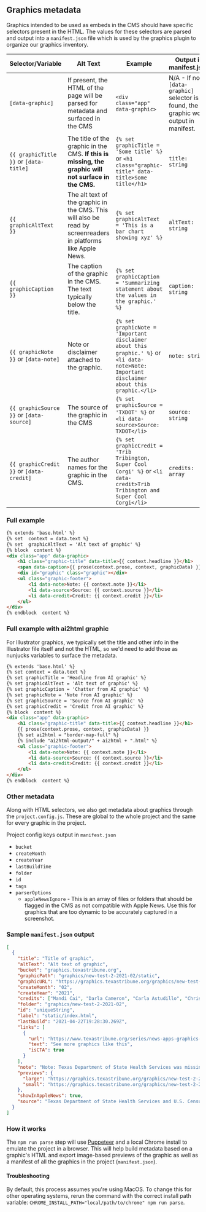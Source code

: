 ## Graphics metadata

Graphics intended to be used as embeds in the CMS should have specific selectors present in the HTML. The values for these selectors are parsed and output into a `manifest.json` file which is used by the graphics plugin to organize our graphics inventory.


| Selector/Variable | Alt Text | Example | Output in manifest.json |
|--|--|--|--|
| `[data-graphic]` | If present, the HTML of the page will be parsed for metadata and surfaced in the CMS | `<div class="app" data-graphic>` | N/A - If no `[data-graphic]` selector is found, the graphic won't output in manifest. |
| `{{ graphicTitle }}` or `[data-title]` | The title of the graphic in the CMS. **If this is missing, the graphic will not surface in the CMS.** | `{% set  graphicTitle = 'Some title' %}` or `<h1 class="graphic-title" data-title>Some title</h1>` | `title: string` |
| `{{ graphicAltText }}` | The alt text of the graphic in the CMS. This will also be read by screenreaders in platforms like Apple News. | `{% set graphicAltText = 'This is a bar chart showing xyz' %}` | `altText: string` |
| `{{ graphicCaption }}` | The caption of the graphic in the CMS. The text typically below the title. | `{% set graphicCaption = 'Summarizing statement about the values in the graphic.' %}` | `caption: string` |
| `{{ graphicNote }}` or `[data-note]` | Note or disclaimer attached to the graphic. | `{% set graphicNote = 'Important disclaimer about this graphic.' %}` or `<li data-note>Note: Important disclaimer about this graphic.</li>` | `note: string` |
| `{{ graphicSource }}` or `[data-source]` | The source of the graphic in the CMS | `{% set  graphicSource = 'TXDOT' %}` or `<li data-source>Source: TXDOT</li>` | `source: string` |
| `{{ graphicCredit }}` or `[data-credit]` | The author names for the graphic in the CMS. | `{% set  graphicCredit = 'Trib Tribington, Super Cool Corgi' %}` or `<li data-credit>Trib Tribington and Super Cool Corgi</li>`  | `credits: array` |

### Full example
```html
{% extends 'base.html' %}
{% set  context = data.text %}
{% set  graphicAltText = 'Alt text of graphic' %}
{% block  content %}
<div class="app" data-graphic>
	<h1 class="graphic-title" data-title>{{ context.headline }}</h1>
	<span data-caption>{{ prose(context.prose, context, graphicData) }}</span>
	<div id="graphic" class="graphic"></div>
	<ul class="graphic-footer">
		<li data-note>Note: {{ context.note }}</li>
		<li data-source>Source: {{ context.source }}</li>
		<li data-credit>Credit: {{ context.credit }}</li>
	</ul>
</div>
{% endblock  content %}
```
### Full example with ai2html graphic

For Illustrator graphics, we typically set the title and other info in the Illustrator file itself and not the HTML, so we'd need to add those as nunjucks variables to surface the metadata.

```html
{% extends 'base.html' %}
{% set context = data.text %}
{% set graphicTitle = 'Headline from AI graphic' %}
{% set graphicAltText = 'Alt text of graphic' %}
{% set graphicCaption = 'Chatter from AI graphic' %}
{% set graphicNote = 'Note from AI graphic' %}
{% set graphicSource = 'Source from AI graphic' %}
{% set graphicCredit = 'Credit from AI graphic' %}
{% block  content %}
<div class="app" data-graphic>
	<h1 class="graphic-title" data-title>{{ context.headline }}</h1>
	{{ prose(context.prose, context, graphicData) }}
	{% set ai2html = "border-map-full" %}
	{% include "ai2html-output/" + ai2html + ".html" %}
	<ul class="graphic-footer">
		<li data-note>Note: {{ context.note }}</li>
		<li data-source>Source: {{ context.source }}</li>
		<li data-credit>Credit: {{ context.credit }}</li>
	</ul>
</div>
{% endblock  content %}
```

### Other metadata

Along with HTML selectors, we also get metadata about graphics through the `project.config.js`. These are global to the whole project and the same for every graphic in the project.

Project config keys output in `manifest.json`
- `bucket`
- `createMonth`
- `createYear`
- `lastBuildTime`
- `folder`
- `id`
- `tags`
- `parserOptions`
	- `appleNewsIgnore` - This is an array of files or folders that should be flagged in the CMS as not compatible with Apple News. Use this for graphics that are too dynamic to be accurately captured in a screenshot.

### Sample `manifest.json` output

```json
[
  {
    "title": "Title of graphic",
    "altText": "Alt text of graphic",
    "bucket": "graphics.texastribune.org",
    "graphicPath": "graphics/new-test-2-2021-02/static",
    "graphicURL": "https://graphics.texastribune.org/graphics/new-test-2-2021-02/static/",
    "createMonth": "02",
    "createYear": "2021",
    "credits": ["Mandi Cai", "Darla Cameron", "Carla Astudillo", "Chris Essig"],
    "folder": "graphics/new-test-2-2021-02",
    "id": "uniqueString",
    "label": "static/index.html",
    "lastBuild": "2021-04-22T19:28:30.269Z",
    "links": [
      {
        "url": "https://www.texastribune.org/series/news-apps-graphics-databases/",
        "text": "See more graphics like this",
        "isCTA": true
      }
    ],
    "note": "Note: Texas Department of State Health Services was missing data last year.",
    "previews": {
      "large": "https://graphics.texastribune.org/graphics/new-test-2-2021-02/static/preview-large.png",
      "small": "https://graphics.texastribune.org/graphics/new-test-2-2021-02/static/preview-small.png"
    },
    "showInAppleNews": true,
    "source": "Texas Department of State Health Services and U.S. Census ACS 2018 population estimates"
  }
]

```


### How it works

The `npm run parse` step will use [Puppeteer](https://github.com/puppeteer/puppeteer) and a local Chrome install to emulate the project in a browser. This will help build metadata based on a graphic's HTML and export image-based previews of the graphic as well as a manifest of all the graphics in the project (`manifest.json`).

#### Troubleshooting
By default, this process assumes you're using MacOS. To change this for other operating systems, rerun the command with the correct install path variable: `CHROME_INSTALL_PATH="local/path/to/chrome" npm run parse`.
